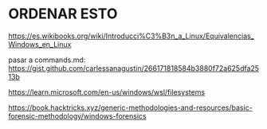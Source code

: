
# ORDENAR ESTO

https://es.wikibooks.org/wiki/Introducci%C3%B3n_a_Linux/Equivalencias_Windows_en_Linux

pasar a commands.md:
https://gist.github.com/carlessanagustin/266171818584b3880f72a625dfa2513b


https://learn.microsoft.com/en-us/windows/wsl/filesystems

https://book.hacktricks.xyz/generic-methodologies-and-resources/basic-forensic-methodology/windows-forensics

